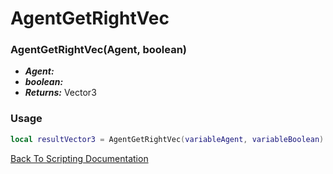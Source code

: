 # AgentGetRightVec

### AgentGetRightVec(Agent, boolean)
- ***Agent:*** 
- ***boolean:*** 
- ***Returns:*** Vector3

### Usage

```Lua
local resultVector3 = AgentGetRightVec(variableAgent, variableBoolean)
```


[Back To Scripting Documentation](../README.md)
